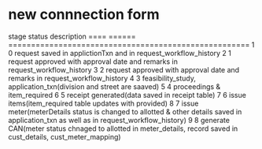 new connnection form
======================
stage	status	description
====	======	=====================================================
1 	0	request saved in applictionTxn and in request_workflow_history
2 	1	request approved with approval date and remarks in request_workflow_history
3 	2	request approved with approval date and remarks in request_workflow_history
4	3	feasibility_study, application_txn(division and street are saaved)
5	4	proceedings & item_required
6	5	receipt generated(data saved in receipt table)
7	6	issue items(item_required table updates with provided)
8	7	issue meter(meterDetails status is changed to allotted & other details saved in application_txn as well as in request_workflow_history)
9	8	generate CAN(meter status chnaged to allotted in meter_details, record saved in cust_details, cust_meter_mapping)